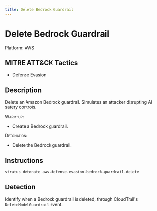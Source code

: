 ```yaml
---
title: Delete Bedrock Guardrail
---
```


# Delete Bedrock Guardrail




Platform: AWS

## MITRE ATT&CK Tactics


- Defense Evasion

## Description


Delete an Amazon Bedrock guardrail. Simulates an attacker disrupting AI safety controls.

<span style="font-variant: small-caps;">Warm-up</span>: 

- Create a Bedrock guardrail.

<span style="font-variant: small-caps;">Detonation</span>: 

- Delete the Bedrock guardrail.


## Instructions

```bash title="Detonate with Stratus Red Team"
stratus detonate aws.defense-evasion.bedrock-guardrail-delete
```
## Detection


Identify when a Bedrock guardrail is deleted, through CloudTrail's <code>DeleteModelGuardrail</code> event.


